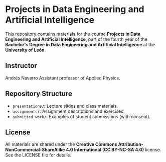# Projects in Data Engineering and Artificial Intelligence

This repository contains materials for the course **Projects in Data Engineering and Artificial Intelligence**, part of the fourth year of the **Bachelor's Degree in Data Engineering and Artificial Intelligence** at the **University of León**.

## Instructor
 Andrés Navarro
 Assistant professor of Applied Physics.

## Repository Structure

- `presentations/`: Lecture slides and class materials.
- `assignments/`: Assignment descriptions and exercises.
- `submitted_work/`: Examples of student submissions (with consent).

## License

All materials are shared under the **Creative Commons Attribution-NonCommercial-ShareAlike 4.0 International (CC BY-NC-SA 4.0)** license. See the LICENSE file for details.
